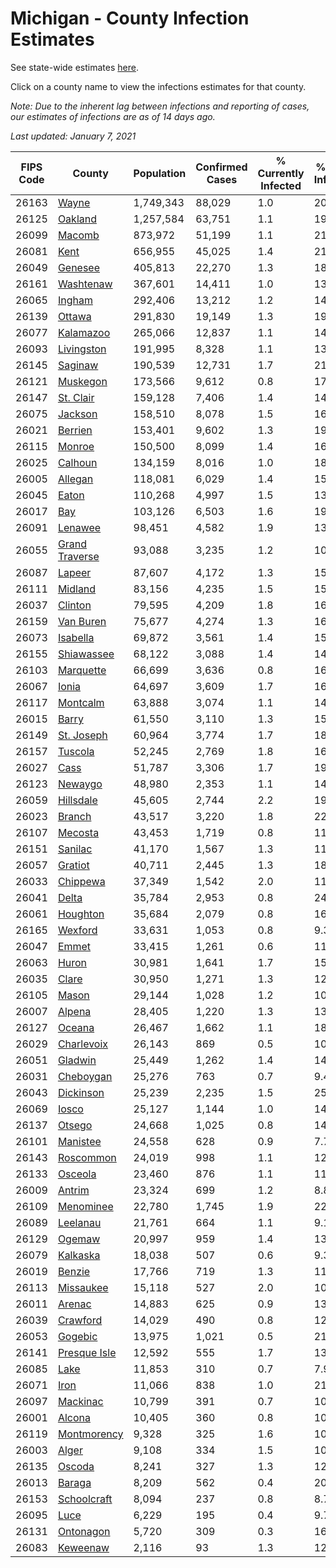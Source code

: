 # Michigan - County Infection Estimates

See state-wide estimates [here](/infections/us-mi).

Click on a county name to view the infections estimates for that county.

*Note: Due to the inherent lag between infections and reporting of cases, our estimates of infections are as of 14 days ago.*

*Last updated: January 7, 2021*

|   FIPS Code |                           County |   Population |   Confirmed Cases |   % Currently Infected |   % Total Infected |
|-------------|----------------------------------|--------------|-------------------|------------------------|--------------------|
|       26163 |                   [Wayne](wayne) |    1,749,343 |            88,029 |                    1.0 |               20.9 |
|       26125 |               [Oakland](oakland) |    1,257,584 |            63,751 |                    1.1 |               19.0 |
|       26099 |                 [Macomb](macomb) |      873,972 |            51,199 |                    1.1 |               21.0 |
|       26081 |                     [Kent](kent) |      656,955 |            45,025 |                    1.4 |               21.3 |
|       26049 |               [Genesee](genesee) |      405,813 |            22,270 |                    1.3 |               18.6 |
|       26161 |           [Washtenaw](washtenaw) |      367,601 |            14,411 |                    1.0 |               13.5 |
|       26065 |                 [Ingham](ingham) |      292,406 |            13,212 |                    1.2 |               14.0 |
|       26139 |                 [Ottawa](ottawa) |      291,830 |            19,149 |                    1.3 |               19.7 |
|       26077 |           [Kalamazoo](kalamazoo) |      265,066 |            12,837 |                    1.1 |               14.7 |
|       26093 |         [Livingston](livingston) |      191,995 |             8,328 |                    1.1 |               13.8 |
|       26145 |               [Saginaw](saginaw) |      190,539 |            12,731 |                    1.7 |               21.4 |
|       26121 |             [Muskegon](muskegon) |      173,566 |             9,612 |                    0.8 |               17.2 |
|       26147 |           [St. Clair](st.-clair) |      159,128 |             7,406 |                    1.4 |               14.9 |
|       26075 |               [Jackson](jackson) |      158,510 |             8,078 |                    1.5 |               16.1 |
|       26021 |               [Berrien](berrien) |      153,401 |             9,602 |                    1.3 |               19.9 |
|       26115 |                 [Monroe](monroe) |      150,500 |             8,099 |                    1.4 |               16.8 |
|       26025 |               [Calhoun](calhoun) |      134,159 |             8,016 |                    1.0 |               18.4 |
|       26005 |               [Allegan](allegan) |      118,081 |             6,029 |                    1.4 |               15.4 |
|       26045 |                   [Eaton](eaton) |      110,268 |             4,997 |                    1.5 |               13.8 |
|       26017 |                       [Bay](bay) |      103,126 |             6,503 |                    1.6 |               19.3 |
|       26091 |               [Lenawee](lenawee) |       98,451 |             4,582 |                    1.9 |               13.9 |
|       26055 | [Grand Traverse](grand-traverse) |       93,088 |             3,235 |                    1.2 |               10.1 |
|       26087 |                 [Lapeer](lapeer) |       87,607 |             4,172 |                    1.3 |               15.1 |
|       26111 |               [Midland](midland) |       83,156 |             4,235 |                    1.5 |               15.4 |
|       26037 |               [Clinton](clinton) |       79,595 |             4,209 |                    1.8 |               16.2 |
|       26159 |           [Van Buren](van-buren) |       75,677 |             4,274 |                    1.3 |               16.9 |
|       26073 |             [Isabella](isabella) |       69,872 |             3,561 |                    1.4 |               15.4 |
|       26155 |         [Shiawassee](shiawassee) |       68,122 |             3,088 |                    1.4 |               14.6 |
|       26103 |           [Marquette](marquette) |       66,699 |             3,636 |                    0.8 |               16.3 |
|       26067 |                   [Ionia](ionia) |       64,697 |             3,609 |                    1.7 |               16.7 |
|       26117 |             [Montcalm](montcalm) |       63,888 |             3,074 |                    1.1 |               14.4 |
|       26015 |                   [Barry](barry) |       61,550 |             3,110 |                    1.3 |               15.1 |
|       26149 |         [St. Joseph](st.-joseph) |       60,964 |             3,774 |                    1.7 |               18.3 |
|       26157 |               [Tuscola](tuscola) |       52,245 |             2,769 |                    1.8 |               16.5 |
|       26027 |                     [Cass](cass) |       51,787 |             3,306 |                    1.7 |               19.0 |
|       26123 |               [Newaygo](newaygo) |       48,980 |             2,353 |                    1.1 |               14.3 |
|       26059 |           [Hillsdale](hillsdale) |       45,605 |             2,744 |                    2.2 |               19.1 |
|       26023 |                 [Branch](branch) |       43,517 |             3,220 |                    1.8 |               22.3 |
|       26107 |               [Mecosta](mecosta) |       43,453 |             1,719 |                    0.8 |               11.7 |
|       26151 |               [Sanilac](sanilac) |       41,170 |             1,567 |                    1.3 |               11.7 |
|       26057 |               [Gratiot](gratiot) |       40,711 |             2,445 |                    1.3 |               18.0 |
|       26033 |             [Chippewa](chippewa) |       37,349 |             1,542 |                    2.0 |               11.7 |
|       26041 |                   [Delta](delta) |       35,784 |             2,953 |                    0.8 |               24.1 |
|       26061 |             [Houghton](houghton) |       35,684 |             2,079 |                    0.8 |               16.3 |
|       26165 |               [Wexford](wexford) |       33,631 |             1,053 |                    0.8 |                9.3 |
|       26047 |                   [Emmet](emmet) |       33,415 |             1,261 |                    0.6 |               11.6 |
|       26063 |                   [Huron](huron) |       30,981 |             1,641 |                    1.7 |               15.7 |
|       26035 |                   [Clare](clare) |       30,950 |             1,271 |                    1.3 |               12.2 |
|       26105 |                   [Mason](mason) |       29,144 |             1,028 |                    1.2 |               10.5 |
|       26007 |                 [Alpena](alpena) |       28,405 |             1,220 |                    1.3 |               13.6 |
|       26127 |                 [Oceana](oceana) |       26,467 |             1,662 |                    1.1 |               18.9 |
|       26029 |         [Charlevoix](charlevoix) |       26,143 |               869 |                    0.5 |               10.2 |
|       26051 |               [Gladwin](gladwin) |       25,449 |             1,262 |                    1.4 |               14.6 |
|       26031 |           [Cheboygan](cheboygan) |       25,276 |               763 |                    0.7 |                9.4 |
|       26043 |           [Dickinson](dickinson) |       25,239 |             2,235 |                    1.5 |               25.9 |
|       26069 |                   [Iosco](iosco) |       25,127 |             1,144 |                    1.0 |               14.3 |
|       26137 |                 [Otsego](otsego) |       24,668 |             1,025 |                    0.8 |               14.7 |
|       26101 |             [Manistee](manistee) |       24,558 |               628 |                    0.9 |                7.7 |
|       26143 |           [Roscommon](roscommon) |       24,019 |               998 |                    1.1 |               12.6 |
|       26133 |               [Osceola](osceola) |       23,460 |               876 |                    1.1 |               11.2 |
|       26009 |                 [Antrim](antrim) |       23,324 |               699 |                    1.2 |                8.8 |
|       26109 |           [Menominee](menominee) |       22,780 |             1,745 |                    1.9 |               22.0 |
|       26089 |             [Leelanau](leelanau) |       21,761 |               664 |                    1.1 |                9.1 |
|       26129 |                 [Ogemaw](ogemaw) |       20,997 |               959 |                    1.4 |               13.8 |
|       26079 |             [Kalkaska](kalkaska) |       18,038 |               507 |                    0.6 |                9.3 |
|       26019 |                 [Benzie](benzie) |       17,766 |               719 |                    1.3 |               11.8 |
|       26113 |           [Missaukee](missaukee) |       15,118 |               527 |                    2.0 |               10.6 |
|       26011 |                 [Arenac](arenac) |       14,883 |               625 |                    0.9 |               13.2 |
|       26039 |             [Crawford](crawford) |       14,029 |               490 |                    0.8 |               12.0 |
|       26053 |               [Gogebic](gogebic) |       13,975 |             1,021 |                    0.5 |               21.5 |
|       26141 |     [Presque Isle](presque-isle) |       12,592 |               555 |                    1.7 |               13.3 |
|       26085 |                     [Lake](lake) |       11,853 |               310 |                    0.7 |                7.9 |
|       26071 |                     [Iron](iron) |       11,066 |               838 |                    1.0 |               21.5 |
|       26097 |             [Mackinac](mackinac) |       10,799 |               391 |                    0.7 |               10.8 |
|       26001 |                 [Alcona](alcona) |       10,405 |               360 |                    0.8 |               10.4 |
|       26119 |       [Montmorency](montmorency) |        9,328 |               325 |                    1.6 |               10.4 |
|       26003 |                   [Alger](alger) |        9,108 |               334 |                    1.5 |               10.5 |
|       26135 |                 [Oscoda](oscoda) |        8,241 |               327 |                    1.3 |               12.1 |
|       26013 |                 [Baraga](baraga) |        8,209 |               562 |                    0.4 |               20.4 |
|       26153 |       [Schoolcraft](schoolcraft) |        8,094 |               237 |                    0.8 |                8.7 |
|       26095 |                     [Luce](luce) |        6,229 |               195 |                    0.4 |                9.7 |
|       26131 |           [Ontonagon](ontonagon) |        5,720 |               309 |                    0.3 |               16.0 |
|       26083 |             [Keweenaw](keweenaw) |        2,116 |                93 |                    1.3 |               12.9 |